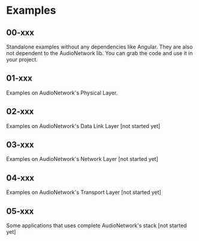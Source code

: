 # Examples

## 00-xxx

Standalone examples without any dependencies like Angular. They are also not dependent
to the AudioNetwork lib. You can grab the code and use it in your project.

## 01-xxx

Examples on AudioNetwork's Physical Layer.

## 02-xxx

Examples on AudioNetwork's Data Link Layer [not started yet]

## 03-xxx

Examples on AudioNetwork's Network Layer [not started yet]

## 04-xxx

Examples on AudioNetwork's Transport Layer [not started yet]

## 05-xxx

Some applications that uses complete AudioNetwork's stack [not started yet]
